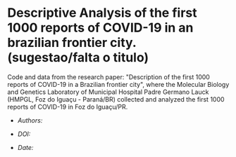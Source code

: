# Descriptive Analysis of the first 1000 reports of COVID-19 in an brazilian frontier city. (sugestao/falta o titulo)
 
 
Code and data from the research paper: "Description of the first 1000 reports of COVID-19 in a Brazilian frontier city", where the Molecular Biology and Genetics Laboratory of Municipal Hospital Padre Germano Lauck (HMPGL, Foz do Iguaçu - Paraná/BR) collected and analyzed the first 1000 reports of COVID-19 in Foz do Iguaçu/PR.

- *Authors:*

- *DOI:*

- *Date:*
